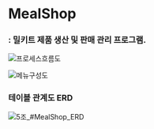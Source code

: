 # MealShop
### : 밀키트 제품 생산 및 판매 관리 프로그램.

![프로세스흐름도](https://user-images.githubusercontent.com/96224803/152659949-5fde98fa-7e28-4a54-9eb3-7f99006d5ea7.PNG)



![메뉴구성도](https://user-images.githubusercontent.com/96224803/152659889-09667dd6-2b10-4db1-b2ba-c856e86203ad.PNG)



### 테이블 관계도 ERD 
![5조_#MealShop_ERD](https://user-images.githubusercontent.com/96224803/152659903-4ac8cb67-9034-4985-a556-3e08b801ff41.JPG)

